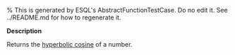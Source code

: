 % This is generated by ESQL's AbstractFunctionTestCase. Do no edit it. See ../README.md for how to regenerate it.

**Description**

Returns the [hyperbolic cosine](https://en.wikipedia.org/wiki/Hyperbolic_functions) of a number.

